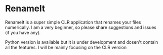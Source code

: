 # RenameIt
RenameIt is a super simple CLR application that renames your files numerically. I am a very beginner, so please share suggestions and issues (if you have any).

Python version is available but it is under development and dosen't contain all the features. I will be mainly focusing on the CLR version
